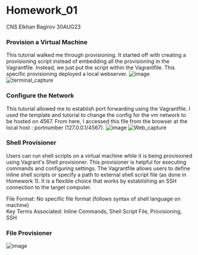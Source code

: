 # Homework_01
CNS Elkhan Bagirov 30AUG23

### Provision a Virtual Machine
This tutorial walked me through provisioning. It started off with creating a provisioning script instead of embedding all the provisioning in the Vagrantfile. Instead, we just put the script within the Vagrantfile. This specific provisioning deployed a local webserver.
![image](https://github.com/YuanHusband/CNS/assets/90392600/4583e8f2-629d-41e7-a9b8-2d2b628549ea)
![terminal_capture](https://github.com/YuanHusband/CNS/assets/90392600/82ff6631-e40a-40ea-9902-cece75b5a5b5)

### Configure the Network
This tutorial allowed me to establish port forwarding using the Vagrantfile. I used the template and tutorial to change the config for the vm network to be hosted on 4567. From here, I accessed this file from the browser at the local host : portnumber (127.0.0.1/4567).
![image](https://github.com/YuanHusband/CNS/assets/90392600/9c1f4ec3-8c54-4e7a-97bc-cb73a63daf69)
![Web_capture](https://github.com/YuanHusband/CNS/assets/90392600/7a7d401c-fbdb-4d7e-9f13-08a6b5021ec3)

### Shell Provisioner
Users can run shell scripts on a virtual machine while it is being provisioned using Vagrant's Shell provisioner. This provisioner is helpful for executing commands and configuring settings. The Vagrantfile allows users to define inline shell scripts or specify a path to external shell script file (as done in Homework 1). It is a flexible choice that works by establishing an SSH connection to the target computer.   

File Format: No specific file format (follows syntax of shell language on machine)  
Key Terms Associated: Inline Commands, Shell Script File, Provisioning, SSH

### File Provisioner
![image](https://github.com/YuanHusband/CNS/assets/90392600/1f70da1e-c08d-4657-9f8f-f1bf59cc9949)

